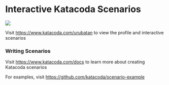 # Interactive Katacoda Scenarios

[![](http://shields.katacoda.com/katacoda/urubatan/count.svg)](https://www.katacoda.com/urubatan "Get your profile on Katacoda.com")

Visit https://www.katacoda.com/urubatan to view the profile and interactive scenarios

### Writing Scenarios
Visit https://www.katacoda.com/docs to learn more about creating Katacoda scenarios

For examples, visit https://github.com/katacoda/scenario-example
